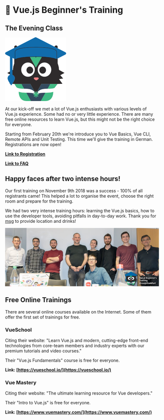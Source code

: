 # :school: Vue.js Beginner's Training

## The Evening Class

<div class="imagenextotext">

![Frank with graduation hat](../../events/img/frank_learning_vue.png)

</div>

At our kick-off we met a lot of Vue.js enthusiasts with various levels of Vue.js experience. Some had no or very little experience. There are many free online resources to learn Vue.js, but this might not be the right choice for everyone. 

Starting from February 20th we're introduce you to Vue Basics, Vue CLI, Remote APIs and Unit Testing.
This time we'll give the training in German. Registrations are now open!

**[Link to Registration](https://pretix.eu/ahus1/vuejs-s2/)**

**[Link to FAQ](https://pretix.eu/ahus1/vuejs-s2/page/frequently-asked-questions/)**

## Happy faces after two intense hours!

Our first training on November 9th 2018 was a success - 100% of all registrants came!
This helped a lot to organise the event, choose the right room and prepare for the training.

We had two very intense training hours: learning the Vue.js basics, how to use the developer tools,
avoiding pitfalls in day-to-day work. Thank you for [msg](./locations.md#msg-systems-ag) to provide
location and drinks!

![The first Vue.js beginner's class](../../events/img/vuejs-beginners-training-small.jpg)

## Free Online Trainings

There are several online courses available on the Internet. 
Some of them offer the first set of trainings for free.

### VueSchool 

Citing their website: "Learn Vue.js and modern, cutting-edge front-end technologies from core-team members and industry experts with our premium tutorials and video courses."

Their "Vue.js Fundamentals" course is free for everyone.

**Link: [https://vueschool.io/](https://vueschool.io/)**

### Vue Mastery

Citing their website: "The ultimate learning resource for Vue developers."

Their "Intro to Vue.js" is free for everyone.

**Link: [https://www.vuemastery.com/](https://www.vuemastery.com/)**
